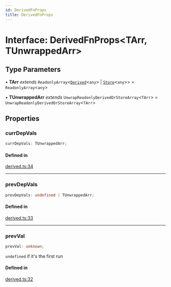 ```yaml
---
id: DerivedFnProps
title: DerivedFnProps
---
```


# Interface: DerivedFnProps\<TArr, TUnwrappedArr\>

## Type Parameters

• **TArr** *extends* `ReadonlyArray`\<[`Derived`](../classes/derived.md)\<`any`\> \| [`Store`](../classes/store.md)\<`any`\>\> = `ReadonlyArray`\<`any`\>

• **TUnwrappedArr** *extends* `UnwrapReadonlyDerivedOrStoreArray`\<`TArr`\> = `UnwrapReadonlyDerivedOrStoreArray`\<`TArr`\>

## Properties

### currDepVals

```ts
currDepVals: TUnwrappedArr;
```

#### Defined in

[derived.ts:34](https://github.com/TanStack/store/blob/main/packages/store/src/derived.ts#L34)

***

### prevDepVals

```ts
prevDepVals: undefined | TUnwrappedArr;
```

#### Defined in

[derived.ts:33](https://github.com/TanStack/store/blob/main/packages/store/src/derived.ts#L33)

***

### prevVal

```ts
prevVal: unknown;
```

`undefined` if it's the first run

#### Defined in

[derived.ts:32](https://github.com/TanStack/store/blob/main/packages/store/src/derived.ts#L32)
